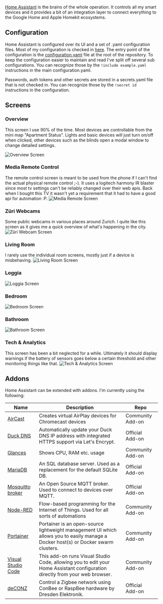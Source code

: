 [Home Assistant](https://home-assistant.io/) is the brains of the whole operation. It controls all my smart devices and it provides a bit of an integration layer to connect everything to the Google Home and Apple Homekit ecosystems.

## Configuration
Home Assistant is configured over its UI and a set of .yaml configuration files. Most of my configuration is checked in [here](https://github.com/aerobless/home-assistant-configuration). The entry point of the configuration is the [configuration.yaml](https://github.com/aerobless/home-assistant-configuration/blob/master/configuration.yaml) file at the root of the repository. To keep the configuration easier to maintain and read I've split off several sub configurations. You can recognize those by the `!include example.yaml` instructions in the main configuration.yaml.

Passwords, auth tokens and other secrets are stored in a secrets.yaml file that is not checked in. You can recognize those by the `!secret id` instructions in the configuration.

## Screens

### Overview
This screen I use 90% of the time. Most devices are controllable from the mini map "Apartment Status". Lights and basic devices will just turn on/off when clicked, other devices such as the blinds open a modal window to change detailed settings.

![Overview Screen](screens/overview-screen.png)

### Media Remote Control
The remote control screen is meant to be used from the phone if I can't find the actual physical remote control ;-). It uses a logitech harmony IR blaster since most tv settings can't be reliably changed over their web apis. Back when I bought this TV it wasn't yet a requirement that it had to have a good api for automation :P.
![Media Remote Screen](screens/media-remote-screen.png)

### Züri Webcams
Some public webcams in various places around Zurich. I quite like this screen as it gives me a quick overview of what's happening in the city.
![Züri Webcam Screen](screens/zuri-webcam-screen.png)

### Living Room
I rarely use the individual room screens, mostly just if a device is misbehaving.
![Living Room Screen](screens/living-room-screen.png)

### Loggia
![Loggia Screen](screens/loggia-screen.png)

### Bedroom
![Bedroom Screen](screens/bedroom-screen.png)

### Bathroom
![Bathroom Screen](screens/bathroom-screen.png)

### Tech & Analytics
This screen has been a bit neglected for a while. Ultimately it should display warnings if the battery of sensors goes below a certain threshold and other monitoring things like that.
![Tech & Analytics Screen](screens/tech-analytics-screen.png)

## Addons
Home Assistant can be extended with addons. I'm currently using the following:

| Name                                                                                                | Description                                                                                                                        | Repo             |
|-----------------------------------------------------------------------------------------------------|------------------------------------------------------------------------------------------------------------------------------------|------------------|
| [AirCast](https://github.com/hassio-addons/addon-aircast)                                           | Creates virtual AirPlay devices for Chromecast devices                                                                             | Community Add-on |
| [Duck DNS](https://github.com/home-assistant/hassio-addons/tree/master/duckdns)                     | Automatically update your Duck DNS IP address with integrated HTTPS support via Let's Encrypt.                                     | Official Add-on  |
| [Glances](https://github.com/hassio-addons/addon-glances)                                           | Shows CPU, RAM etc. usage                                                                                                          | Community Add-on |
| [MariaDB](https://github.com/home-assistant/hassio-addons/tree/master/mariadb)                      | An SQL database server. Used as a replacement for the default SQLite DB.                                                           | Official Add-on  |
| [Mosquitto broker](https://github.com/home-assistant/hassio-addons/blob/master/mosquitto/README.md) | An Open Source MQTT broker. Used to connect to devices over MQTT.                                                                  | Official Add-on  |
| [Node-RED](https://github.com/hassio-addons/addon-node-red)                                         | Flow-based programming for the Internet of Things. Used for all sorts of automations                                               | Community Add-on |
| [Portainer](https://github.com/hassio-addons/addon-portainer)                                       | Portainer is an open-source lightweight management UI which allows you to easily manage a Docker host(s) or Docker swarm clusters. | Community Add-on |
| [Visual Studio Code](https://github.com/hassio-addons/addon-vscode)                                 | This add-on runs Visual Studio Code, allowing you to edit your Home Assistant configuration directly from your web browser.        | Community Add-on |
| [deCONZ](https://github.com/home-assistant/hassio-addons/tree/master/deconz)                        | Control a Zigbee network using ConBee or RaspBee hardware by Dresden Elektronik.                                                   | Official Add-on  |